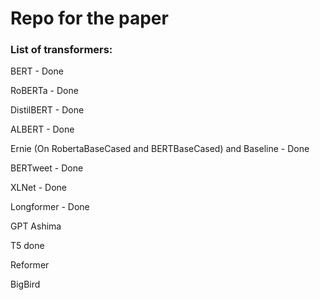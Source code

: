 # Repo for the paper

### List of transformers:


BERT - Done


RoBERTa - Done


DistilBERT - Done


ALBERT - Done


Ernie (On RobertaBaseCased and BERTBaseCased) and Baseline - Done


BERTweet - Done


XLNet - Done


Longformer - Done


GPT Ashima


T5 done


Reformer


BigBird

